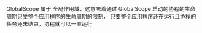 GlobalScope 属于 全局作用域，这意味着通过 GlobalScope 启动的协程的生命周期只受整个应用程序的生命周期的限制，
只要整个应用程序还在运行且协程的任务还未结束，协程就可以一直运行